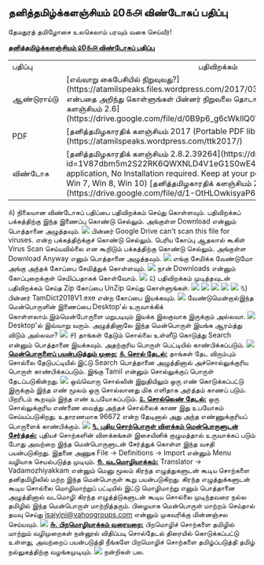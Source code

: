 ## தனித்தமிழ்க்களஞ்சியம் ௨0௧௮ விண்டோசுப் பதிப்பு

தேமதுரத் தமிழோசை உலகெலாம் பரவும் வகை செய்வீர்!

<span style="text-decoration: underline;">**தனித்தமிழ்க்களஞ்சியம் ௨**</span><span style="text-decoration: underline;">**0**</span><span style="text-decoration: underline;">**௧௮ விண்டோசுப் பதிப்பு**</span>

<table>

<tbody>

<tr style="text-align: left;">

<td>பதிப்பு</td>

<td style="text-align: center;">பதிவிறக்கம்</td>

</tr>

<tr style="text-align: left;">

<td>ஆண்டுராய்டு</td>

<td>[எவ்வாறு கைபேசியில் நிறுவுவது?](https://atamilspeaks.files.wordpress.com/2017/03/thanithamizhakarathi2_6.pdf) என்பதை அறிந்து கொள்ளுங்கள் பின்னர் நிறுவலை தொடங்குங்கள் [தனித்தமிழகாரதிக் களஞ்சியம் 2.6](https://drive.google.com/file/d/0B9p6_g6cWkIlQ0VWTGJrVTdqbUE/view)</td>

</tr>

<tr style="text-align: left;">

<td>PDF</td>

<td>[தனித்தமிழகாரதிக் களஞ்சியம் 2017 (Portable PDF library)](https://atamilspeaks.wordpress.com/ttk2017/)</td>

</tr>

<tr style="text-align: left;">

<td>விண்டோசு</td>

<td>[தனித்தமிழகாரதிக் களஞ்சியம் 2.8.2.39264](https://drive.google.com/open?id=1V87dbm5m2S22RK6QWXNLD4V1eG1S0wE4) (Stable Portable windows application, No Installation required. Keep at your pen-drive also) (For Win XP, Win 7, Win 8, Win 10) [தனித்தமிழகாரதிக் களஞ்சியம் 2018 Alpha (Win XP, Win 7)](https://drive.google.com/file/d/1-OtHLOwkisyaP6V1XJI-dVImY0gxEzCz/view)</td>

</tr>

</tbody>

</table>

௧) நிலையான விண்டோசுப் பதிப்பை பதிவிறக்கம் செய்து கொள்ளவும். பதிவிறக்கப் பக்கத்திற்கு இந்த இணைப்பு கொண்டு செல்லும். அங்குள்ள Download என்னும் பொத்தானை அழுத்தவும். ![](http://atamilspeaks.files.wordpress.com/2018/01/one.jpg) பின்னர் Google Drive can't scan this file for viruses. என்ற பக்கத்திற்க்குச் கொண்டு செல்லும். பெரிய கோப்பு ஆதலால் கூகிள் Virus Scan செய்யவில்லை என கூறிடும் பக்கத்திற்கு கொண்டு செல்லும். அங்குள்ள Download Anyway எனும் பொத்தானை அழுத்தவும். ![](http://atamilspeaks.files.wordpress.com/2018/01/two.jpg) எங்கு சேமிக்க வேண்டுமோ அங்கு அந்தக் கோப்பை சேமித்துக் கொள்ளவும். ![](http://atamilspeaks.files.wordpress.com/2018/01/three.jpg) நான் Downloads என்னும் கோப்புறைக்குள் செமிப்பதாகக் கொள்வோம். ![](http://atamilspeaks.files.wordpress.com/2018/01/four.jpg) ௨) பதிவிறக்கம் முடித்தவுடன் பதிவிறக்கம் செய்த Zip கோப்பை UnZip செய்து கொள்ளுங்கள். ![](http://atamilspeaks.files.wordpress.com/2018/01/five.jpg) ![](http://atamilspeaks.files.wordpress.com/2018/01/six.jpg) ![](http://atamilspeaks.files.wordpress.com/2018/01/seven.jpg) ![](http://atamilspeaks.files.wordpress.com/2018/01/eight.jpg) ![](http://atamilspeaks.files.wordpress.com/2018/01/night.jpg) ௩) பின்னர் TamDict2018V1.exe என்ற கோப்பை இயக்கவும். ![](http://atamilspeaks.files.wordpress.com/2018/01/eleven.jpg) வேண்டுமென்றால்இந்த மென்பொருளின் இணைப்பை Desktop'ல் உருவாக்கிக் கொள்ளலாம்.இம்மென்போருளை மறுபடியும் இயக்க இலகுவாக இருக்கும் அல்லவா. ![](http://atamilspeaks.files.wordpress.com/2018/01/twelve.jpg) Desktop'ல் இவ்வாறு வரும். அழுத்தினாலே இந்த மென்பொருள் இயங்க ஆரம்த்து விடும் அல்லவா? ![](http://atamilspeaks.files.wordpress.com/2018/01/thirteen.jpg) ௪) தாங்கள் தேடும் சொல்லை உள்ளீடு கொடுத்து Search என்னும் பொத்தானை இயக்கவும். அதற்குரிய பொருள் பெட்டியில் காண்பிக்கப்படும். ![](http://atamilspeaks.files.wordpress.com/2018/01/fourteen.jpg) <span style="text-decoration: underline;">**மென்பொருளைப் பயன்படுத்தும் முறை:**</span> <span style="text-decoration: underline;">**௧. சொல் தேடல்:**</span> தாங்கள் தேட விரும்பும் சொல்லை தேடுபட்டியில் இட்டு Search பொத்தானை அழுத்தினால் அச்சொல்லுக்குரிய பொருள் காண்பிக்கப்படும். இங்கு Tamil என்னும் சொல்லுக்குப் பொருள் தேடப்படுகின்றது. ![](http://atamilspeaks.files.wordpress.com/2018/01/fiveteen.jpg) ஒவ்வொரு சொல்லின் இறுதியிலும் ஒரு எண் கொடுக்கப்பட்டு இருக்கும் இந்த எண் மூலம் ஒரு சொல்லானது மிக எளிதாக அர்த்தம் காணப் படும். பிறரிடம் கூறவும் இந்த எண் உபயோகப்படும். <span style="text-decoration: underline;">**௨. சொல்லெண் தேடல்:**</span> ஒரு சொல்லுக்குரிய எண்ணை வைத்து அந்தச் சொல்லைக் காண இது உபயோகம் செய்யப்படுகிறது. உதாரணமாக 96672 என்ற தேடினால் அது அந்த எண்ணுக்குரியப் பொருளைக் காண்பிக்கும். <span style="text-decoration: underline;">**![](http://atamilspeaks.files.wordpress.com/2018/01/sixteen.jpg)**</span> <span style="text-decoration: underline;">**௩. புதிய சொற்பொருள் விளக்கம் மென்பொருளுடன் சேர்த்தல்:**</span> புதியச் சொற்களின் விளக்கங்கள் இசையினிக் குழுமத்தால் உருவாக்கப் படும் போது அவற்றை இந்த மென்பொருளுடன் சேர்த்துக் கொள்ள இந்த வசதி பயன்படுகிறது. இதனை அணுக File -> Definitions -> Import என்னும் Menu வழியாக செயல்படுத்த முடியும். <span style="text-decoration: underline;">**௫. வடமொழியாக்கம்:**</span> Translator -> Vadamozhiyakkam என்னும் மெனு மூலம் கிரந்த எழுத்துகளுடன் கூடிய சொற்களை தனிதமிழிலில் மற்ற இந்த மென்பொருள் கூறு பயன்படுகிறது. கிரந்த எழுத்துக்களுடன் கூடிய சொல்லை மொழிமாற்றுப் பட்டியில் இட்டு மொழிமாற்று எனும் பொத்தானை அழுத்தினால் வடமொழி கிரந்த எழுத்த்டுகளுடன் கூடிய சொல்லை முடிந்தவரை நல்ல தமிழில் இந்த மென்பொருள் மாற்றித்தரும். பிழையாக மென்பொருள் மாற்றம் செய்தால் தயவு செய்து [isaiyini@yahoogroups.com](mailto:isaiyini@yahoogroups.com) என்னும் முகவரிக்கு மின்னஞ்சல செய்யவும். <span style="text-decoration: underline;">**![](http://atamilspeaks.files.wordpress.com/2018/01/seventeen.jpg)**</span> <span style="text-decoration: underline;">**௬. பிறமொழியாக்கம் வரையறை:**</span> பிறமொழிச் சொற்களை தமிழில் மாற்றும் வழிமுறைகள் நன்னூல் விதிப்படி சொல்தேடல் திரையில் கொடுக்கப்பட்டு உள்ளது, அவற்றைப் பயன்படுத்தி நீங்களே பிறமொழிச் சொற்களை தமிழ்ப்படுத்தி தமிழ் நல்லுகத்திற்கு வழங்கமுடியும். ![](http://atamilspeaks.files.wordpress.com/2018/01/eighteen.jpg) நன்றிகள் பல.